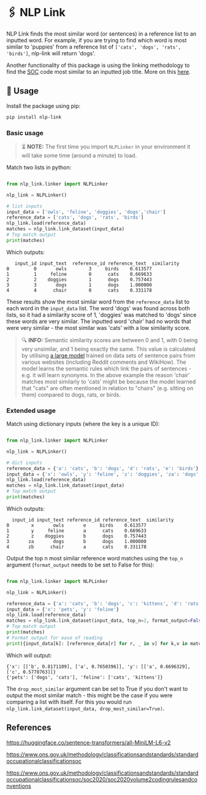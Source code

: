 # 🖇️ NLP Link

NLP Link finds the most similar word (or sentences) in a reference list to an inputted word. For example, if you are trying to find which word is most similar to 'puppies' from a reference list of `['cats', 'dogs', 'rats', 'birds']`, nlp-link will return 'dogs'.

Another functionality of this package is using the linking methodology to find the [SOC](https://www.ons.gov.uk/methodology/classificationsandstandards/standardoccupationalclassificationsoc) code most similar to an inputted job title. More on this [here](./page1.md).

## 🔨 Usage

Install the package using pip:

```bash
pip install nlp-link
```

### Basic usage

> ⏳ **NOTE:** The first time you import `NLPLinker` in your environment it will take some time (around a minute) to load.

Match two lists in python:

```python

from nlp_link.linker import NLPLinker

nlp_link = NLPLinker()

# list inputs
input_data = ['owls', 'feline', 'doggies', 'dogs','chair']
reference_data = ['cats', 'dogs', 'rats', 'birds']
nlp_link.load(reference_data)
matches = nlp_link.link_dataset(input_data)
# Top match output
print(matches)

```

Which outputs:

```
   input_id input_text  reference_id reference_text  similarity
0         0       owls        3     birds    0.613577
1         1     feline        0      cats    0.669633
2         2    doggies        1      dogs    0.757443
3         3       dogs        1      dogs    1.000000
4         4      chair        0      cats    0.331178

```

These results show the most similar word from the `reference_data` list to each word in the `input_data` list. The word 'dogs' was found across both lists, so it had a similarity score of 1, 'doggies' was matched to 'dogs' since these words are very similar. The inputted word 'chair' had no words that were very similar - the most similar was 'cats' with a low similarity score.

> 🔍 **INFO:** Semantic similarity scores are between 0 and 1, with 0 being very unsimilar, and 1 being exactly the same. This value is calculated by utilising [a large model](https://huggingface.co/sentence-transformers/all-MiniLM-L6-v2) trained on data sets of sentence pairs from various websites (including Reddit comments and WikiHow). The model learns the semantic rules which link the pairs of sentences - e.g. it will learn synonyms. In the above example the reason 'chair' matches most similarly to 'cats' might be because the model learned that "cats" are often mentioned in relation to "chairs" (e.g. sitting on them) compared to dogs, rats, or birds.

### Extended usage

Match using dictionary inputs (where the key is a unique ID):

```python

from nlp_link.linker import NLPLinker

nlp_link = NLPLinker()

# dict inputs
reference_data = {'a': 'cats', 'b': 'dogs', 'd': 'rats', 'e': 'birds'}
input_data = {'x': 'owls', 'y': 'feline', 'z': 'doggies', 'za': 'dogs', 'zb': 'chair'}
nlp_link.load(reference_data)
matches = nlp_link.link_dataset(input_data)
# Top match output
print(matches)

```

Which outputs:

```
  input_id input_text reference_id reference_text  similarity
0        x       owls       e     birds    0.613577
1        y     feline       a      cats    0.669633
2        z    doggies       b      dogs    0.757443
3       za       dogs       b      dogs    1.000000
4       zb      chair       a      cats    0.331178

```

Output the top n most similar reference word matches using the `top_n` argument (`format_output` needs to be set to False for this):

```python

from nlp_link.linker import NLPLinker

nlp_link = NLPLinker()

reference_data = {'a': 'cats', 'b': 'dogs', 'c': 'kittens', 'd': 'rats', 'e': 'birds'}
input_data = {'x': 'pets', 'y': 'feline'}
nlp_link.load(reference_data)
matches = nlp_link.link_dataset(input_data, top_n=2, format_output=False)
# Top match output
print(matches)
# Format output for ease of reading
print({input_data[k]: [reference_data[r] for r, _ in v] for k,v in matches.items()})
```

Which will output:

```
{'x': [['b', 0.8171109], ['a', 0.7650396]], 'y': [['a', 0.6696329], ['c', 0.5778763]]}
{'pets': ['dogs', 'cats'], 'feline': ['cats', 'kittens']}
```

The `drop_most_similar` argument can be set to True if you don't want to output the most similar match - this might be the case if you were comparing a list with itself. For this you would run `nlp_link.link_dataset(input_data, drop_most_similar=True)`.

## References

https://huggingface.co/sentence-transformers/all-MiniLM-L6-v2

https://www.ons.gov.uk/methodology/classificationsandstandards/standardoccupationalclassificationsoc

https://www.ons.gov.uk/methodology/classificationsandstandards/standardoccupationalclassificationsoc/soc2020/soc2020volume2codingrulesandconventions
